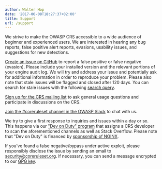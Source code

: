 ```yaml
---
author: Walter Hop
date: '2017-06-08T18:27:37+02:00'
title: Support
url: /support
---
```



We strive to make the OWASP CRS accessible to a wide audience of beginner and experienced users. We are interested in hearing any bug reports, false positive alert reports, evasions, usability issues, and suggestions for new detections.

[Create an issue on GitHub](https://github.com/coreruleset/coreruleset/issues) to report a false positive or false negative (evasion). Please include your installed version and the relevant portions of your engine audit log. We will try and address your issue and potentially ask for additional information in order to reproduce your problem. Please also note that stale issues will be flagged and closed after 120 days. You can search for stale issues with the following [search query](https://github.com/coreruleset/coreruleset/issues?q=label%3A%22Stale+issue%22).

[Sign up for the CRS mailing list](https://groups.google.com/a/owasp.org/g/modsecurity-core-rule-set-project) to ask general usage questions and participate in discussions on the CRS.

[Join the #coreruleset channel in the OWASP Slack](https://coreruleset.org/20181003/owasp-crs-slack/) to chat with us.

We try to give a first response to inquiries and issues within a day or so. This happens via our ["Dev on Duty" program](/20210414/introducing-the-dev-on-duty-program/) that assigns a CRS developer to scan the aforementioned channels as well as Stack Overflow. Please note that "Dev on Duty" is financed by [sponsorship of NGINX](/20210305/announcing-a-partnership-with-nginx/).

If you've found a false negative/bypass under active exploit, please responsibly disclose the issue by sending an email to <security@coreruleset.org>. If necessary, you can send a message encrypted to our [GPG key](https://coreruleset.org/security.asc).
